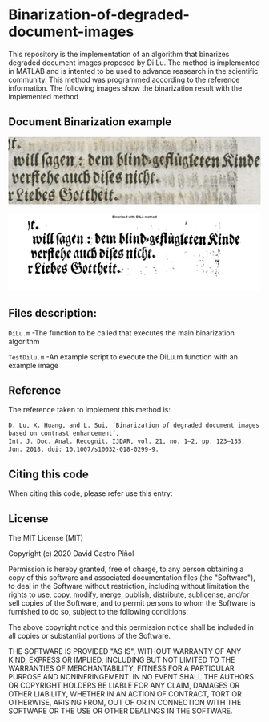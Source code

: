 # Binarization-of-degraded-document-images

This repository is the implementation of an algorithm that binarizes degraded document images proposed by Di Lu. The method is implemented in MATLAB and is intented to be used to advance reasearch in the scientific community. This method was programmed according to the reference information. The following images show the binarization result with the implemented method 

## Document Binarization example

![Document Image](https://github.com/Dacapi91/Binarization-of-degraded-document-images/blob/master/PR1.png)

![Document Binarized](https://github.com/Dacapi91/Binarization-of-degraded-document-images/blob/master/PR1-binarized-output.png)

## Files description:

```DiLu.m```
  -The function to be called that executes the main binarization algorithm
  
```TestDilu.m```
  -An example script to execute the DiLu.m function with an example image
  
## Reference
The reference taken to implement this method is:

```
D. Lu, X. Huang, and L. Sui, ‘Binarization of degraded document images based on contrast enhancement’, 
Int. J. Doc. Anal. Recognit. IJDAR, vol. 21, no. 1–2, pp. 123–135, Jun. 2018, doi: 10.1007/s10032-018-0299-9.
```

## Citing this code

When citing this code, please refer use this entry:

## License

The MIT License (MIT)

Copyright (c) 2020 David Castro Piñol

Permission is hereby granted, free of charge, to any person obtaining a copy of this software and associated documentation files (the "Software"), to deal in the Software without restriction, including without limitation the rights to use, copy, modify, merge, publish, distribute, sublicense, and/or sell copies of the Software, and to permit persons to whom the Software is furnished to do so, subject to the following conditions:

The above copyright notice and this permission notice shall be included in all copies or substantial portions of the Software.

THE SOFTWARE IS PROVIDED "AS IS", WITHOUT WARRANTY OF ANY KIND, EXPRESS OR IMPLIED, INCLUDING BUT NOT LIMITED TO THE WARRANTIES OF MERCHANTABILITY, FITNESS FOR A PARTICULAR PURPOSE AND NONINFRINGEMENT. IN NO EVENT SHALL THE AUTHORS OR COPYRIGHT HOLDERS BE LIABLE FOR ANY CLAIM, DAMAGES OR OTHER LIABILITY, WHETHER IN AN ACTION OF CONTRACT, TORT OR OTHERWISE, ARISING FROM, OUT OF OR IN CONNECTION WITH THE SOFTWARE OR THE USE OR OTHER DEALINGS IN THE SOFTWARE.



